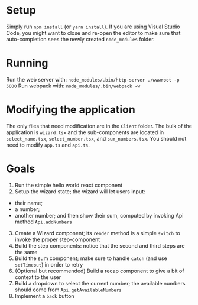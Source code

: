 # Setup
Simply run ```npm install``` (or ```yarn install```). If you are using Visual Studio Code, you might want
to close and re-open the editor to make sure that auto-completion sees the newly created `node_modules`
folder.


# Running
Run the web server with: ```node_modules/.bin/http-server ./wwwroot -p 5000```
Run webpack with: ```node_modules/.bin/webpack -w```


# Modifying the application
The only files that need modification are in the `Client` folder. The bulk of the application is
`wizard.tsx` and the sub-components are located in `select_name.tsx`, `select_number.tsx`, and
`sum_numbers.tsx`. You should not need to modify `app.ts` and `api.ts`.


# Goals
1. Run the simple hello world react component
2. Setup the wizard state; the wizard will let users input:
  - their name;
  - a number;
  - another number;
  and then show their sum, computed by invoking Api method `Api.addNumbers`
3. Create a Wizard component; its `render` method is a simple `switch` to invoke the proper step-component
4. Build the step components: notice that the second and third steps are the same
5. Build the sum component; make sure to handle `catch` (and use `setTimeout`) in order to retry
6. (Optional but recommended) Build a recap component to give a bit of context to the user
7. Build a dropdown to select the current number; the available numbers should come from `Api.getAvailableNumbers`
8. Implement a `back` button
